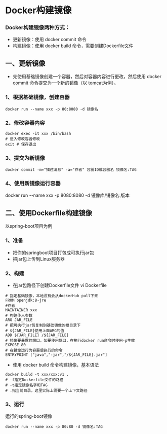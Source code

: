 # **Docker构建镜像**
### Docker构建镜像两种方式：
- 更新镜像：使用 docker commit 命令 
- 构建镜像：使用 docker build 命令，需要创建Dockerﬁle文件 
  
## **一、更新镜像**
- 先使用基础镜像创建一个容器，然后对容器内容进行更改，然后使用 docker commit 命令提交为一个新的镜像（以 tomcat为例）。

### 1、根据基础镜像，创建容器
``` shell
docker run --name xxx -p 80:8080 -d 镜像名
```

### 2、修改容器内容
``` shell
docker exec -it xxx /bin/bash 
# 进入修改容器修改
exit # 保存退出
```

### 3、提交为新镜像
``` shell
docker commit -m="描述消息" -a="作者" 容器ID或容器名 镜像名:TAG
```

### 4、使用新镜像运行容器
docker run --name xxx -p 8080:8080 -d 镜像库/镜像名:版本

## **二、使用Dockerﬁle构建镜像**
以spring-boot项目为例

### 1、准备
- 把你的springboot项目打包成可执行jar包
- 把jar包上传到Linux服务器

### 2、构建
- 在jar包路径下创建Dockerﬁle文件 vi Dockerfile
``` shell
# 指定基础镜像，本地没有会从dockerHub pull下来 
FROM openjdk:8-jre
#作者 
MAINTAINER xxx
# 构建传入参数 
ARG JAR_FILE
# 把可执行jar包复制到基础镜像的根目录下 
# ${JAR_FILE}使用上面ARG的值
ADD ${JAR_FILE} /${JAR_FILE} 
# 镜像要暴露的端口，如要使用端口，在执行docker run命令时使用-p生效 
EXPOSE 80 
# 在镜像运行为容器后执行的命令 
ENTRYPOINT ["java","-jar","/${JAR_FILE}.jar"]
```

- 使用 docker build 命令构建镜像，基本语法
``` shell
docker build -t xxx/xxx:v1 . 
# -f指定Dockerfile文件的路径 
# -t指定镜像名字和TAG 
# .指当前目录，这里实际上需要一个上下文路径

```

### 3、运行
运行的spring-boot镜像
``` shell
docker run --name xxx -p 80:80 -d 镜像名:TAG
```
